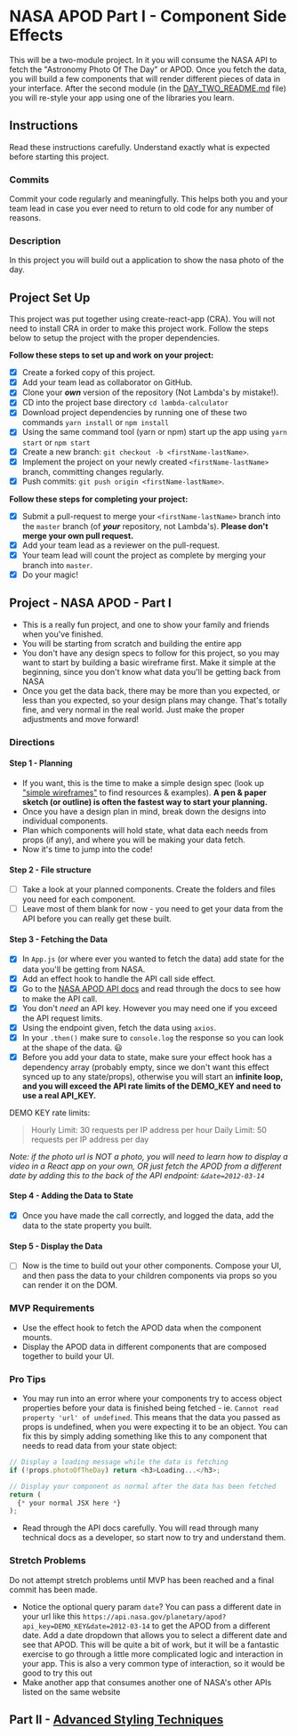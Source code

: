 # NASA APOD Part I - Component Side Effects

This will be a two-module project. In it you will consume the NASA API to fetch the "Astronomy Photo Of The Day" or APOD. Once you fetch the data, you will build a few components that will render different pieces of data in your interface. After the second module (in the [DAY_TWO_README.md](DAY_TWO_README.md) file) you will re-style your app using one of the libraries you learn.

## Instructions

Read these instructions carefully. Understand exactly what is expected before starting this project.

### Commits

Commit your code regularly and meaningfully. This helps both you and your team lead in case you ever need to return to old code for any number of reasons.

### Description

In this project you will build out a application to show the nasa photo of the day.

## Project Set Up

This project was put together using create-react-app (CRA). You will not need to install CRA in order to make this project work. Follow the steps below to setup the project with the proper dependencies.

**Follow these steps to set up and work on your project:**

-   [x] Create a forked copy of this project.
-   [x] Add your team lead as collaborator on GitHub.
-   [x] Clone your ***own***   version of the repository (Not Lambda's by mistake!).
-   [x] CD into the project base directory `cd lambda-calculator`
-   [x] Download project dependencies by running one of these two commands `yarn install` or `npm install`
-   [x] Using the same command tool (yarn or npm) start up the app using `yarn start` or `npm start`
-   [x] Create a new branch: `git checkout -b <firstName-lastName>`.
-   [x] Implement the project on your newly created `<firstName-lastName>` branch, committing changes regularly.
-   [x] Push commits: `git push origin <firstName-lastName>`.

**Follow these steps for completing your project:**

-   [x] Submit a pull-request to merge your `<firstName-lastName>` branch into the `master` branch (of ***your***   repository, not Lambda's). **Please don't merge your own pull request.**
-   [x] Add your team lead as a reviewer on the pull-request.
-   [x] Your team lead will count the project as complete by merging your branch into `master`.
-   [x] Do your magic!

## Project - NASA APOD - Part I

-   This is a really fun project, and one to show your family and friends when you've finished.
-   You will be starting from scratch and building the entire app
-   You don't have any design specs to follow for this project, so you may want to start by building a basic wireframe first. Make it simple at the beginning, since you don't know what data you'll be getting back from NASA
-   Once you get the data back, there may be more than you expected, or less than you expected, so your design plans may change. That's totally fine, and very normal in the real world. Just make the proper adjustments and move forward!

### Directions

#### Step 1 - Planning

-   If you want, this is the time to make a simple design spec (look up ["simple wireframes"](https://www.google.com/search?q=simple+wireframes) to find resources & examples). **A pen & paper sketch (or outline) is often the fastest way to start your planning.**
-   Once you have a design plan in mind, break down the designs into individual components.
-   Plan which components will hold state, what data each needs from props (if any), and where you will be making your data fetch.
-   Now it's time to jump into the code!

#### Step 2 - File structure

-   [ ] Take a look at your planned components. Create the folders and files you need for each component.
-   [ ] Leave most of them blank for now - you need to get your data from the API before you can really get these built.

#### Step 3 - Fetching the Data

-   [x] In `App.js` (or where ever you wanted to fetch the data) add state for the data you'll be getting from NASA.
-   [x] Add an effect hook to handle the API call side effect.
-   [x] Go to the [NASA APOD API docs](https://api.nasa.gov/#apod) and read through the docs to see how to make the API call.
-   [x] You don't _need_ an API key. However you may need one if you exceed the API request limits.
-   [x] Using the endpoint given, fetch the data using `axios`.
-   [x] In your `.then()` make sure to `console.log` the response so you can look at the shape of the data. 😃
-   [x] Before you add your data to state, make sure your effect hook has a dependency array (probably empty, since we don't want this effect synced up to any state/props), otherwise you will start an **infinite loop, and you will exceed the API rate limits of the DEMO_KEY and need to use a real API_KEY.**

DEMO KEY rate limits:

> Hourly Limit: 30 requests per IP address per hour
> Daily Limit: 50 requests per IP address per day

_Note: if the photo url is NOT a photo, you will need to learn how to display a video in a React app on your own, OR just fetch the APOD from a different date by adding this to the back of the API endpoint: `&date=2012-03-14`_

#### Step 4 - Adding the Data to State

-   [x] Once you have made the call correctly, and logged the data, add the data to the state property you built.

#### Step 5 - Display the Data

-   [ ] Now is the time to build out your other components. Compose your UI, and then pass the data to your children components via props so you can render it on the DOM.

### MVP Requirements

-   Use the effect hook to fetch the APOD data when the component mounts.
-   Display the APOD data in different components that are composed together to build your UI.

### Pro Tips

-   You may run into an error where your components try to access object properties before your data is finished being fetched - ie. `Cannot read property 'url' of undefined`. This means that the data you passed as props is undefined, when you were expecting it to be an object. You can fix this by simply adding something like this to any component that needs to read data from your state object:

```js
// Display a loading message while the data is fetching
if (!props.photoOfTheDay) return <h3>Loading...</h3>;

// Display your component as normal after the data has been fetched
return (
  {* your normal JSX here *}
);
```

-   Read through the API docs carefully. You will read through many technical docs as a developer, so start now to try and understand them.

### Stretch Problems

Do not attempt stretch problems until MVP has been reached and a final commit has been made.

-   Notice the optional query param `date`? You can pass a different date in your url like this `https://api.nasa.gov/planetary/apod?api_key=DEMO_KEY&date=2012-03-14` to get the APOD from a different date. Add a date dropdown that allows you to select a different date and see that APOD. This will be quite a bit of work, but it will be a fantastic exercise to go through a little more complicated logic and interaction in your app. This is also a very common type of interaction, so it would be good to try this out
-   Make another app that consumes another one of NASA's other APIs listed on the same website

## Part II - [Advanced Styling Techniques](DAY_TWO_README.md)
